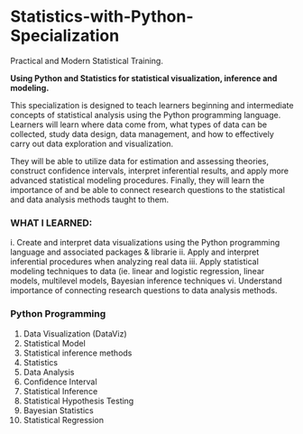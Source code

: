 # Statistics-with-Python-Specialization
Practical and Modern Statistical Training. 

**Using Python and Statistics for statistical visualization, inference and modeling.**


This specialization is designed to teach learners beginning and intermediate concepts of statistical analysis using the Python programming language. Learners will learn where data come from, what types of data can be collected, study data design, data management, and how to effectively carry out data exploration and visualization. 

They will be able to utilize data for estimation and assessing theories, construct confidence intervals, interpret inferential results, and apply more advanced statistical modeling procedures. Finally, they will learn the importance of and be able to connect research questions to the statistical and data analysis methods taught to them.

### WHAT I LEARNED:

 i. Create and interpret data visualizations using the Python programming language and associated packages & librarie
 ii. Apply and interpret inferential procedures when analyzing real data
 iii. Apply statistical modeling techniques to data (ie. linear and logistic regression, linear models, multilevel models, Bayesian inference techniques
 vi. Understand importance of connecting research questions to data analysis methods.
    
    
### Python Programming<br>
1. Data Visualization (DataViz)
2. Statistical Model
3. Statistical inference methods
4. Statistics
5. Data Analysis
6. Confidence Interval
7. Statistical Inference
8. Statistical Hypothesis Testing
9. Bayesian Statistics
10. Statistical Regression
